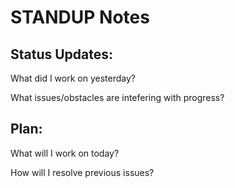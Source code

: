 # STANDUP Notes


## Status Updates:

What did I work on yesterday?



What issues/obstacles are intefering with progress?



## Plan:

What will I work on today?

How will I resolve previous issues?
